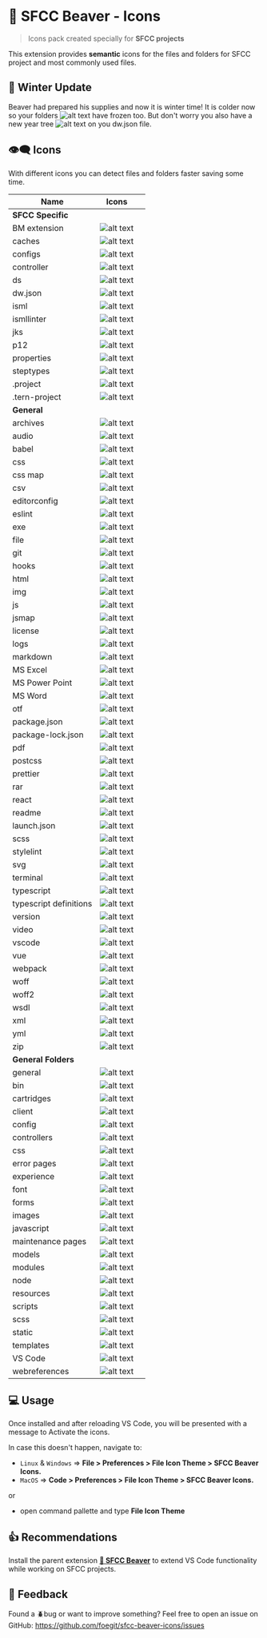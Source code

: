 # 🦫 SFCC Beaver - Icons

> Icons pack created specially for **SFCC projects**

This extension provides **semantic** icons for the files and folders for SFCC project and most commonly used files.

## 🌲 Winter Update

Beaver had prepared his supplies and now it is winter time! It is colder now so your folders ![alt text](static/folderExp.png) have frozen too. But don't worry you also have a new year tree ![alt text](static/dw-tree.png) on you dw.json file.

## 👁️‍🗨️ Icons

With different icons you can detect files and folders faster saving some time.

| Name | Icons | |
| ------------- | ------------- | ------------- |
| **SFCC Specific**  |  |
| BM extension  | ![alt text](src/images/bm_extensions.xml.svg) |
| caches | ![alt text](src/images/caches.json.svg) |
| configs | ![alt text](src/images/config.svg) |
| controller | ![alt text](src/images/controller.svg) |
| ds | ![alt text](src/images/ds.svg) |
| dw.json | ![alt text](src/images/dw.json.svg) |
| isml | ![alt text](src/images/isml.svg) |
| ismllinter | ![alt text](src/images/ismllinter.svg) |
| jks | ![alt text](src/images/jks.svg) |
| p12 | ![alt text](src/images/p12.svg) |
| properties | ![alt text](src/images/properties.svg) |
| steptypes | ![alt text](src/images/steptypes.json.svg) |
| .project  | ![alt text](src/images/cloud.svg) |
| .tern-project | ![alt text](src/images/setting.svg) |
| **General**  |  |
| archives  | ![alt text](src/images/7z.svg) |
| audio  | ![alt text](src/images/audio.svg) |
| babel  | ![alt text](src/images/babel.svg) |
| css  | ![alt text](src/images/css.svg) |
| css map  | ![alt text](src/images/cssmap.svg) |
| csv | ![alt text](src/images/csv.svg) |
| editorconfig | ![alt text](src/images/editorconfig.svg) |
| eslint | ![alt text](src/images/eslint.svg) |
| exe | ![alt text](src/images/exe.svg) |
| file | ![alt text](src/images/file.svg) |
| git | ![alt text](src/images/git.svg) |
| hooks | ![alt text](src/images/hooks.json.svg) |
| html | ![alt text](src/images/html.svg) |
| img | ![alt text](src/images/img.svg) |
| js | ![alt text](src/images/js.svg) |
| jsmap | ![alt text](src/images/jsmap.svg) |
| license | ![alt text](src/images/license.svg) |
| logs | ![alt text](src/images/log.svg) |
| markdown | ![alt text](src/images/md.svg) |
| MS Excel | ![alt text](src/images/msexcel.svg) |
| MS Power Point | ![alt text](src/images/mspowerpoint.svg) |
| MS Word | ![alt text](src/images/msword.svg) |
| otf | ![alt text](src/images/otf.svg) |
| package.json | ![alt text](src/images/package.json.svg) |
| package-lock.json | ![alt text](src/images/package-lock.json.svg) |
| pdf | ![alt text](src/images/pdf.svg) |
| postcss | ![alt text](src/images/postcss.svg) |
| prettier | ![alt text](src/images/prettier.svg) |
| rar | ![alt text](src/images/rar.svg) |
| react | ![alt text](src/images/react.svg) |
| readme | ![alt text](src/images/readme.svg) |
| launch.json | ![alt text](src/images/rocket.svg) |
| scss | ![alt text](src/images/scss.svg) |
| stylelint | ![alt text](src/images/stylelint.svg) |
| svg | ![alt text](src/images/svg.svg) |
| terminal | ![alt text](src/images/terminal.svg) |
| typescript | ![alt text](src/images/ts.svg) |
| typescript definitions | ![alt text](src/images/ts.def.svg) |
| version| ![alt text](src/images/version.txt.svg) |
| video | ![alt text](src/images/video.svg) |
| vscode | ![alt text](src/images/vscode.svg) |
| vue | ![alt text](src/images/vue.svg) |
| webpack | ![alt text](src/images/webpack.svg) |
| woff | ![alt text](src/images/woff.svg) |
| woff2 | ![alt text](src/images/woff2.svg) |
| wsdl | ![alt text](src/images/wsdl.svg) |
| xml | ![alt text](src/images/xml.svg) |
| yml | ![alt text](src/images/yml.svg) |
| zip | ![alt text](src/images/zip.svg) |
| **General Folders**  |  |
| general | ![alt text](src/images/folder.svg) |
| bin | ![alt text](src/images/folderBin.svg) |
| cartridges | ![alt text](src/images/folderCartridges.svg) |
| client | ![alt text](src/images/folderClient.svg) |
| config | ![alt text](src/images/folderConfig.svg) |
| controllers | ![alt text](src/images/folderControllers.svg) |
| css | ![alt text](src/images/folderCss.svg) |
| error pages | ![alt text](src/images/folderError.svg) |
| experience | ![alt text](src/images/folderExperience.svg) |
| font | ![alt text](src/images/folderFont.svg) |
| forms | ![alt text](src/images/folderForms.svg) |
| images | ![alt text](src/images/folderImg.svg) |
| javascript | ![alt text](src/images/folderJs.svg) |
| maintenance pages | ![alt text](src/images/folderMaint.svg) |
| models | ![alt text](src/images/folderModels.svg) |
| modules | ![alt text](src/images/folderModules.svg) |
| node | ![alt text](src/images/folderNode.svg) |
| resources | ![alt text](src/images/folderResources.svg) |
| scripts | ![alt text](src/images/folderScripts.svg) |
| scss | ![alt text](src/images/folderScss.svg) |
| static | ![alt text](src/images/folderStatic.svg) |
| templates | ![alt text](src/images/folderTemplates.svg) |
| VS Code | ![alt text](src/images/folderVS.svg) |
| webreferences | ![alt text](src/images/folderWebref.svg) |

## 💻 Usage

Once installed and after reloading VS Code, you will be presented with a message to Activate the icons.

In case this doesn't happen, navigate to:

- `Linux` & `Windows` => **File > Preferences > File Icon Theme > SFCC Beaver Icons.**
- `MacOS` => **Code > Preferences > File Icon Theme > SFCC Beaver Icons.**

or

- open command pallette and type **File Icon Theme**

## 👍 Recommendations

Install the parent extension **[🦫 SFCC Beaver](https://marketplace.visualstudio.com/items?itemName=SerhiiHlavatskyi.sfcc-beaver 'Open marketplace')** to extend VS Code functionality while working on SFCC projects.

## 📨 Feedback

Found a 🪲bug or want to improve something? Feel free to open an issue on GitHub: <https://github.com/foegit/sfcc-beaver-icons/issues>
